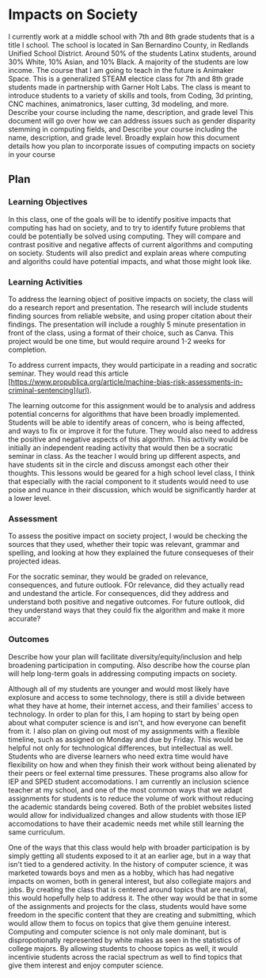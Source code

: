 # Impacts on Society
I currently work at a middle school with 7th and 8th grade students that is a title I school. The school is located in San Bernardino County, in Redlands Unified School District. Around 50% of the students Latinx students, around 30% White, 10% Asian, and 10% Black. A majority of the students are low income. The course that I am going to teach in the future is Animaker Space. This is a generalized STEAM electice class for 7th and 8th grade students made in partnership with Garner Holt Labs. The class is meant to introduce students to a variety of skills and tools, from Coding, 3d printing, CNC machines, animatronics, laser cutting, 3d modeling, and more. Describe your course including the name, description, and grade level This document will go over how we can address issues such as gender disparity stemming in computing fields, and 
Describe your course including the name, description, and grade level. Broadly explain how this document details how you plan to incorporate issues of computing impacts on society in your course

## Plan

### Learning Objectives

In this class, one of the goals will be to identify positive impacts that computing has had on society, and to try to identify future problems that could be potentially be solved using computing. They will compare and contrast positive and negative affects of current algorithms and computing on society. Students will also predict and explain areas where computing and algoriths could have potential impacts, and what those might look like. 

### Learning Activities

To address the learning object of positive impacts on society, the class will do a research report and presentation. The research will include students finding sources from reliable website, and using proper citation about their findings. The presentation will include a roughly 5 minute presentation in front of the class, using a format of their choice, such as Canva. This project would be one time, but would require around 1-2 weeks for completion. 

To address current impacts, they would participate in a reading and socratic seminar. They would read this article [https://www.propublica.org/article/machine-bias-risk-assessments-in-criminal-sentencing](url). 

The learning outcome for this assignment would be to analysis and address potential concerns for algorithms that have been broadly implemented. Students will be able to identify areas of concern, who is being affected, and ways to fix or improve it for the future. They would also need to address the positive and negative aspects of this algorithm. This activity would be initially an independent reading activity that would then be a socratic seminar in class. As the teacher I would bring up different aspects, and have students sit in the circle and discuss amongst each other their thoughts. This lessons would be geared for a high school level class, I think that especially with the racial component to it students would need to use poise and nuance in their discussion, which would be significantly harder at a lower level. 


### Assessment

To assess the positive impact on society project, I would be checking the sources that they used, whether their topic was relevant, grammar and spelling, and looking at how they explained the future consequeses of their projected ideas. 

For the socratic seminar, they would be graded on relevance, consequences, and future outlook. FOr relevance, did they actually read and undestand the article. For consequences, did they address and understand both positive and negative outcomes. For future outlook, did they understand ways that they could fix the algorithm and make it more accurate? 

### Outcomes

Describe how your plan will facilitate diversity/equity/inclusion and help broadening participation in computing. Also describe how the course plan will help long-term goals in addressing computing impacts on society.

Although all of my students are younger and would most likely have explosure and access to some technology, there is still a divide between what they have at home, their internet access, and their families' access to technology. In order to plan for this, I am hoping to start by being open about what computer science is and isn't, and how everyone can benefit from it. I also plan on giving out most of my assignments with a flexible timeline, such as assigned on Monday and due by Friday. This would be helpful not only for technological differences, but intellectual as well. Students who are diverse learners who need extra time would have flexibility on how and when they finish their work without being alienated by their peers or feel external time pressures. These programs also allow for IEP and SPED student accomodations. I am currently an inclusion science teacher at my school, and one of the most common ways that we adapt assignments for students is to reduce the volume of work without reducing the academic standards being covered. Both of the problet websites listed would allow for individualized changes and allow students with those IEP accomodations to have their academic needs met while still learning the same curriculum.

One of the ways that this class would help with broader participation is by simply getting all students exposed to it at an earlier age, but in a way that isn't tied to a gendered activity. In the history of computer science, it was marketed towards boys and men as a hobby, which has had negative impacts on women, both in general interest, but also collegiate majors and jobs. By creating the class that is centered around topics that are neutral, this would hopefully help to address it. The other way would be that in some of the assignments and projects for the class, students would have some freedom in the specific content that they are creating and submitting, which would allow them to focus on topics that give them genuine interest. Computing and computer science is not only male dominant, but is dispropotionatly represented by white males as seen in the statistics of college majors. By allowing students to choose topics as well, it would incentivie students across the racial spectrum as well to find topics that give them interest and enjoy computer science. 
